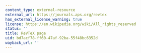 ```yaml
---
content_type: external-resource
external_url: https://journals.aps.org/revtex
has_external_license_warning: true
license: https://en.wikipedia.org/wiki/All_rights_reserved
status: ''
title: ReVTeX page
uid: bd7acf78-ff60-47af-92ba-55f48bc6352d
wayback_url: ''
---
```


